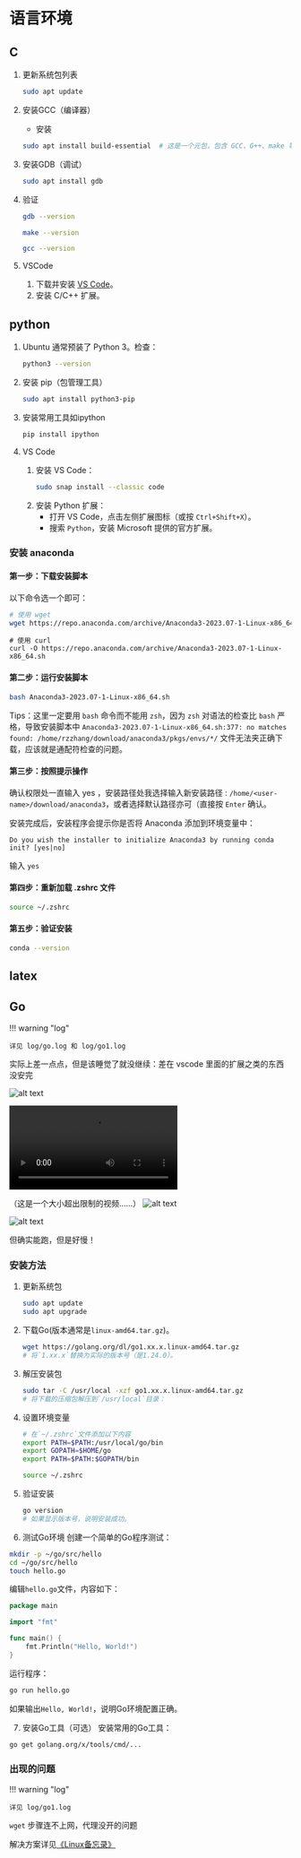 # 语言环境
## C

1. 更新系统包列表

    ```bash
    sudo apt update
    ```

2. 安装GCC（编译器）

    - 安装
    ```bash
    sudo apt install build-essential  # 这是一个元包，包含 GCC、G++、make 等
    ```

3. 安装GDB（调试）

    ```bash
    sudo apt install gdb
    ```

4. 验证

    ```bash
    gdb --version

    make --version

    gcc --version
    ```

5. VSCode

    1. 下载并安装 [VS Code](https://code.visualstudio.com/)。
    2. 安装 C/C++ 扩展。

## python

1. Ubuntu 通常预装了 Python 3。检查：
    ```bash
    python3 --version
    ```

2. 安装 pip（包管理工具）
    ```bash
    sudo apt install python3-pip
    ```

3. 安装常用工具如ipython

    ```bash
    pip install ipython
    ```


5. VS Code
    1. 安装 VS Code：
        ```bash
        sudo snap install --classic code
        ```
    2. 安装 Python 扩展：
        - 打开 VS Code，点击左侧扩展图标（或按 `Ctrl+Shift+X`）。
        - 搜索 `Python`，安装 Microsoft 提供的官方扩展。


### 安装 anaconda

#### 第一步：下载安装脚本
以下命令选一个即可：

```bash
# 使用 wget
wget https://repo.anaconda.com/archive/Anaconda3-2023.07-1-Linux-x86_64.sh
```
```shell
# 使用 curl
curl -O https://repo.anaconda.com/archive/Anaconda3-2023.07-1-Linux-x86_64.sh
```

#### 第二步：运行安装脚本

```bash
bash Anaconda3-2023.07-1-Linux-x86_64.sh
```

Tips：这里一定要用 `bash` 命令而不能用 `zsh`，因为 `zsh` 对语法的检查比 `bash` 严格，导致安装脚本中 `Anaconda3-2023.07-1-Linux-x86_64.sh:377: no matches found: /home/rzzhang/download/anaconda3/pkgs/envs/*/` 文件无法夹正确下载，应该就是通配符检查的问题。

#### 第三步：按照提示操作

确认权限处一直输入 yes ，安装路径处我选择输入新安装路径 : `/home/<user-name>/download/anaconda3`，或者选择默认路径亦可（直接按 `Enter` 确认。

安装完成后，安装程序会提示你是否将 Anaconda 添加到环境变量中：
```
Do you wish the installer to initialize Anaconda3 by running conda init? [yes|no]
```
输入 `yes`


#### 第四步：重新加载 .zshrc 文件
```bash
source ~/.zshrc
```

#### 第五步：验证安装

```bash
conda --version
```

## latex


## Go

!!! warning "log"

    详见 log/go.log 和 log/go1.log

实际上差一点点，但是该睡觉了就没继续：差在 vscode 里面的扩展之类的东西没安完

![alt text](image-1.png)

<video controls src="" title="Title"></video>

（这是一个大小超出限制的视频……）
![alt text](image-2.png)

![alt text](image-5.png)

但确实能跑，但是好慢！

### 安装方法

1. 更新系统包

    ```bash
    sudo apt update
    sudo apt upgrade
    ```

2. 下载Go(版本通常是`linux-amd64.tar.gz`)。

    ```bash
    wget https://golang.org/dl/go1.xx.x.linux-amd64.tar.gz
    # 将`1.xx.x`替换为实际的版本号（是1.24.0）。
    ```

3. 解压安装包

    ```bash
    sudo tar -C /usr/local -xzf go1.xx.x.linux-amd64.tar.gz
    # 将下载的压缩包解压到`/usr/local`目录：
    ```

4. 设置环境变量

    ```bash
    # 在`~/.zshrc`文件添加以下内容
    export PATH=$PATH:/usr/local/go/bin
    export GOPATH=$HOME/go
    export PATH=$PATH:$GOPATH/bin
    ```

    ```bash
    source ~/.zshrc
    ```

5. 验证安装

    ```bash
    go version
    # 如果显示版本号，说明安装成功。

    ```

6. 测试Go环境
创建一个简单的Go程序测试：

```bash
mkdir -p ~/go/src/hello
cd ~/go/src/hello
touch hello.go
```

编辑`hello.go`文件，内容如下：

```go
package main

import "fmt"

func main() {
    fmt.Println("Hello, World!")
}
```

运行程序：

```bash
go run hello.go
```

如果输出`Hello, World!`，说明Go环境配置正确。

7. 安装Go工具（可选）
安装常用的Go工具：

```bash
go get golang.org/x/tools/cmd/...
```

### 出现的问题

!!! warning "log"

    详见 log/go1.log


`wget` 步骤连不上网，代理没开的问题

解决方案详见[《Linux备忘录》](https://r-z-zhang-ai.github.io/CS/OS/linux/linux-note/)